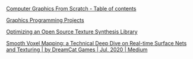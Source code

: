 [Computer Graphics From Scratch - Table of contents](https://www.gabrielgambetta.com/computer-graphics-from-scratch/table-of-contents.html)

[Graphics Programming Projects](http://graphicscodex.com/projects/projects/index.html)

[Optimizing an Open Source Texture Synthesis Library](http://peterstefek.me/texture-optimization.html)

[Smooth Voxel Mapping: a Technical Deep Dive on Real-time Surface Nets and Texturing | by DreamCat Games | Jul, 2020 | Medium](https://medium.com/@bonsairobo/smooth-voxel-mapping-a-technical-deep-dive-on-real-time-surface-nets-and-texturing-ef06d0f8ca14)
